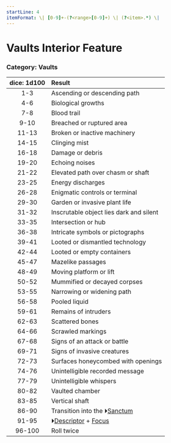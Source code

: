 ```yaml
---
startLine: 4
itemFormat: \| [0-9]+-(?<range>[0-9]+) \| (?<item>.*) \|
---
```

# Vaults Interior Feature
### Category: Vaults

| dice: 1d100 | Result |
|:----:|:-------|
| 1-3 | Ascending or descending path |
| 4-6 | Biological growths |
| 7-8 | Blood trail |
| 9-10 | Breached or ruptured area |
| 11-13 | Broken or inactive machinery |
| 14-15 | Clinging mist |
| 16-18 | Damage or debris |
| 19-20 | Echoing noises |
| 21-22 | Elevated path over chasm or shaft |
| 23-25 | Energy discharges |
| 26-28 | Enigmatic controls or terminal |
| 29-30 | Garden or invasive plant life |
| 31-32 | Inscrutable object lies dark and silent |
| 33-35 | Intersection or hub |
| 36-38 | Intricate symbols or pictographs |
| 39-41 | Looted or dismantled technology |
| 42-44 | Looted or empty containers |
| 45-47 | Mazelike passages |
| 48-49 | Moving platform or lift |
| 50-52 | Mummified or decayed corpses |
| 53-55 | Narrowing or widening path |
| 56-58 | Pooled liquid |
| 59-61 | Remains of intruders |
| 62-63 | Scattered bones |
| 64-66 | Scrawled markings |
| 67-68 | Signs of an attack or battle |
| 69-71 | Signs of invasive creatures |
| 72-73 | Surfaces honeycombed with openings |
| 74-76 | Unintelligible recorded message |
| 77-79 | Unintelligible whispers |
| 80-82 | Vaulted chamber |
| 83-85 | Vertical shaft |
| 86-90 | Transition into the ⏵[Sanctum](Vaults_Sanctum_Feature.md) |
| 91-95 | ⏵[Descriptor](Core_Descriptor.md) + [Focus](Core_Focus.md) |
| 96-100 | Roll twice |